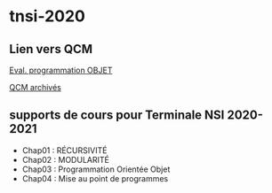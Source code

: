 # tnsi-2020
## Lien vers QCM
[Eval. programmation OBJET](https://genumsi.inria.fr/qcm.php?h=013994c45fe5c275c85efc89953c8b5e)


[QCM archivés](https://github.com/thfruchart/tnsi-2020/blob/master/QCM_archives.md)


## supports de cours pour Terminale NSI 2020-2021
- Chap01 : RÉCURSIVITÉ
- Chap02 : MODULARITÉ
- Chap03 : Programmation Orientée Objet
- Chap04 : Mise au point de programmes

